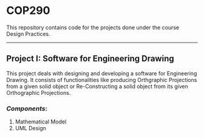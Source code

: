 # COP290
This repository contains code for the projects done under the course Design Practices.

------------------------------------------------------------------------
## Project I: Software for Engineering Drawing
This project deals with designing and developing a software for Engineering Drawing. It consists of functionalities like 
producing Orthgraphic Projections from a given solid object or Re-Constructing a solid object from its given Orthographic Projections.

### *Components*:
1. Mathematical Model
2. UML Design
